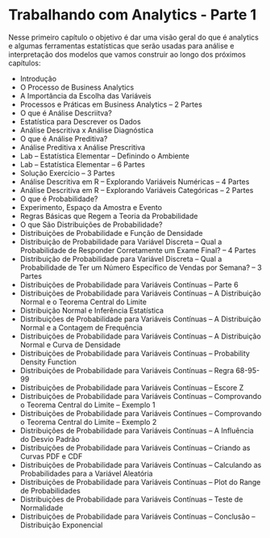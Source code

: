 # Trabalhando com Analytics - Parte 1

Nesse primeiro capítulo o objetivo é dar uma visão geral do que é analytics e algumas ferramentas estatísticas que serão usadas para análise e interpretação dos modelos que vamos construir ao longo dos próximos capítulos:

<ul>
  <li>Introdução</li>
  <li>O Processo de Business Analytics</li>
  <li>A Importância da Escolha das Variáveis</li>
  <li>Processos e Práticas em Business Analytics – 2 Partes</li>
  <li>O que é Análise Descriitva?</li>
  <li>Estatística para Descrever os Dados</li>
  <li>Análise Descritiva x Análise Diagnóstica</li>
  <li>O que é Análise Preditiva?</li>
  <li>Análise Preditiva x Análise Prescritiva</li>
  <li>Lab – Estatística Elementar – Definindo o Ambiente</li>
  <li>Lab – Estatística Elementar – 6 Partes</li>
  <li>Solução Exercício – 3 Partes</li>
  <li>Análise Descritiva em R – Explorando Variáveis Numéricas – 4 Partes</li>
  <li>Análise Descritiva em R – Explorando Variáveis Categóricas – 2 Partes</li>
  <li>O que é Probabilidade?</li>
  <li>Experimento, Espaço da Amostra e Evento</li>
  <li>Regras Básicas que Regem a Teoria da Probabilidade</li>
  <li>O que São Distribuições de Probabilidade?</li>
  <li>Distribuições de Probabilidade e Função de Densidade</li>
  <li>Distribuição de Probabilidade para Variável Discreta – Qual a Probabilidade de Responder Corretamente um Exame Final? – 4 Partes</li>
  <li>Distribuição de Probabilidade para Variável Discreta – Qual a Probabilidade de Ter um Número Específico de Vendas por Semana? – 3 Partes</li>
  <li>Distribuições de Probabilidade para Variáveis Contínuas – Parte 6</li>
  <li>Distribuições de Probabilidade para Variáveis Contínuas – A Distribuição Normal e o Teorema Central do Limite</li>
  <li>Distribuição Normal e Inferência Estatística</li>
  <li>Distribuições de Probabilidade para Variáveis Contínuas – A Distribuição Normal e a Contagem de Frequência</li>
  <li>Distribuições de Probabilidade para Variáveis Contínuas – A Distribuição Normal e Curva de Densidade</li>
  <li>Distribuições de Probabilidade para Variáveis Contínuas – Probability Density Function</li>
  <li>Distribuições de Probabilidade para Variáveis Contínuas – Regra 68-95-99</li>
  <li>Distribuições de Probabilidade para Variáveis Contínuas – Escore Z</li>
  <li>Distribuições de Probabilidade para Variáveis Contínuas – Comprovando o Teorema Central do Limite – Exemplo 1</li>
  <li>Distribuições de Probabilidade para Variáveis Contínues – Comprovando o Teorema Central do Limite – Exemplo 2</li>
  <li>Distribuições de Probabilidade para Variáveis Contínuas – A Influência do Desvio Padrão</li>
  <li>Distribuições de Probabilidade para Variáveis Contínuas – Criando as Curvas PDF e CDF</li>
  <li>Distribuições de Probabilidade para Variáveis Contínuas – Calculando as Probabilidades para a Variável Aleatória</li>
  <li>Distribuições de Probabilidade para Variáveis Contínuas – Plot do Range de Probabilidades</li>
  <li>Distribuições de Probabilidade para Variáveis Contínuas – Teste de Normalidade</li>
  <li>Distribuições de Probabilidade para Variáveis Contínuas – Conclusão – Distribuição Exponencial</li>
</u>